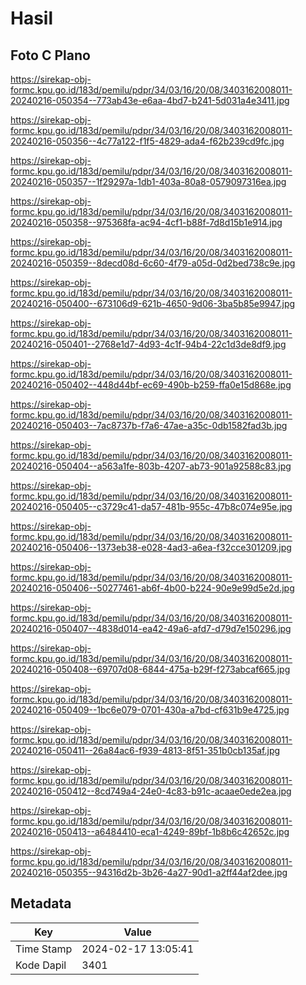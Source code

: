 # Hasil

## Foto C Plano

https://sirekap-obj-formc.kpu.go.id/183d/pemilu/pdpr/34/03/16/20/08/3403162008011-20240216-050354--773ab43e-e6aa-4bd7-b241-5d031a4e3411.jpg

https://sirekap-obj-formc.kpu.go.id/183d/pemilu/pdpr/34/03/16/20/08/3403162008011-20240216-050356--4c77a122-f1f5-4829-ada4-f62b239cd9fc.jpg

https://sirekap-obj-formc.kpu.go.id/183d/pemilu/pdpr/34/03/16/20/08/3403162008011-20240216-050357--1f29297a-1db1-403a-80a8-0579097316ea.jpg

https://sirekap-obj-formc.kpu.go.id/183d/pemilu/pdpr/34/03/16/20/08/3403162008011-20240216-050358--975368fa-ac94-4cf1-b88f-7d8d15b1e914.jpg

https://sirekap-obj-formc.kpu.go.id/183d/pemilu/pdpr/34/03/16/20/08/3403162008011-20240216-050359--8decd08d-6c60-4f79-a05d-0d2bed738c9e.jpg

https://sirekap-obj-formc.kpu.go.id/183d/pemilu/pdpr/34/03/16/20/08/3403162008011-20240216-050400--673106d9-621b-4650-9d06-3ba5b85e9947.jpg

https://sirekap-obj-formc.kpu.go.id/183d/pemilu/pdpr/34/03/16/20/08/3403162008011-20240216-050401--2768e1d7-4d93-4c1f-94b4-22c1d3de8df9.jpg

https://sirekap-obj-formc.kpu.go.id/183d/pemilu/pdpr/34/03/16/20/08/3403162008011-20240216-050402--448d44bf-ec69-490b-b259-ffa0e15d868e.jpg

https://sirekap-obj-formc.kpu.go.id/183d/pemilu/pdpr/34/03/16/20/08/3403162008011-20240216-050403--7ac8737b-f7a6-47ae-a35c-0db1582fad3b.jpg

https://sirekap-obj-formc.kpu.go.id/183d/pemilu/pdpr/34/03/16/20/08/3403162008011-20240216-050404--a563a1fe-803b-4207-ab73-901a92588c83.jpg

https://sirekap-obj-formc.kpu.go.id/183d/pemilu/pdpr/34/03/16/20/08/3403162008011-20240216-050405--c3729c41-da57-481b-955c-47b8c074e95e.jpg

https://sirekap-obj-formc.kpu.go.id/183d/pemilu/pdpr/34/03/16/20/08/3403162008011-20240216-050406--1373eb38-e028-4ad3-a6ea-f32cce301209.jpg

https://sirekap-obj-formc.kpu.go.id/183d/pemilu/pdpr/34/03/16/20/08/3403162008011-20240216-050406--50277461-ab6f-4b00-b224-90e9e99d5e2d.jpg

https://sirekap-obj-formc.kpu.go.id/183d/pemilu/pdpr/34/03/16/20/08/3403162008011-20240216-050407--4838d014-ea42-49a6-afd7-d79d7e150296.jpg

https://sirekap-obj-formc.kpu.go.id/183d/pemilu/pdpr/34/03/16/20/08/3403162008011-20240216-050408--69707d08-6844-475a-b29f-f273abcaf665.jpg

https://sirekap-obj-formc.kpu.go.id/183d/pemilu/pdpr/34/03/16/20/08/3403162008011-20240216-050409--1bc6e079-0701-430a-a7bd-cf631b9e4725.jpg

https://sirekap-obj-formc.kpu.go.id/183d/pemilu/pdpr/34/03/16/20/08/3403162008011-20240216-050411--26a84ac6-f939-4813-8f51-351b0cb135af.jpg

https://sirekap-obj-formc.kpu.go.id/183d/pemilu/pdpr/34/03/16/20/08/3403162008011-20240216-050412--8cd749a4-24e0-4c83-b91c-acaae0ede2ea.jpg

https://sirekap-obj-formc.kpu.go.id/183d/pemilu/pdpr/34/03/16/20/08/3403162008011-20240216-050413--a6484410-eca1-4249-89bf-1b8b6c42652c.jpg

https://sirekap-obj-formc.kpu.go.id/183d/pemilu/pdpr/34/03/16/20/08/3403162008011-20240216-050355--94316d2b-3b26-4a27-90d1-a2ff44af2dee.jpg


## Metadata

| Key        | Value               |
| ---------- | ------------------- |
| Time Stamp | 2024-02-17 13:05:41 |
| Kode Dapil | 3401                |



